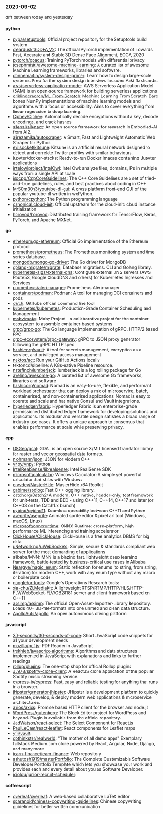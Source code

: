 ### 2020-09-02
diff between today and yesterday

#### python
* [pypa/setuptools](https://github.com/pypa/setuptools): Official project repository for the Setuptools build system
* [cleardusk/3DDFA_V2](https://github.com/cleardusk/3DDFA_V2): The official PyTorch implementation of Towards Fast, Accurate and Stable 3D Dense Face Alignment, ECCV, 2020
* [pytorch/opacus](https://github.com/pytorch/opacus): Training PyTorch models with differential privacy
* [josephmisiti/awesome-machine-learning](https://github.com/josephmisiti/awesome-machine-learning): A curated list of awesome Machine Learning frameworks, libraries and software.
* [donnemartin/system-design-primer](https://github.com/donnemartin/system-design-primer): Learn how to design large-scale systems. Prep for the system design interview. Includes Anki flashcards.
* [aws/serverless-application-model](https://github.com/aws/serverless-application-model): AWS Serverless Application Model (SAM) is an open-source framework for building serverless applications
* [eriklindernoren/ML-From-Scratch](https://github.com/eriklindernoren/ML-From-Scratch): Machine Learning From Scratch. Bare bones NumPy implementations of machine learning models and algorithms with a focus on accessibility. Aims to cover everything from linear regression to deep learning.
* [Ciphey/Ciphey](https://github.com/Ciphey/Ciphey): Automatically decode encryptions without a key, decode encodings, and crack hashes
* [allenai/allenact](https://github.com/allenai/allenact): An open source framework for research in Embodied-AI from AI2.
* [alirezamika/autoscraper](https://github.com/alirezamika/autoscraper): A Smart, Fast and Lightweight Automatic Web Scraper for Python
* [evilsocket/kitsune](https://github.com/evilsocket/kitsune):    Kitsune is an artificial neural network designed to detect and correlate Twitter profiles with similar behaviours.
* [jupyter/docker-stacks](https://github.com/jupyter/docker-stacks): Ready-to-run Docker images containing Jupyter applications
* [intelowlproject/IntelOwl](https://github.com/intelowlproject/IntelOwl): Intel Owl: analyze files, domains, IPs in multiple ways from a single API at scale
* [isocpp/CppCoreGuidelines](https://github.com/isocpp/CppCoreGuidelines): The C++ Core Guidelines are a set of tried-and-true guidelines, rules, and best practices about coding in C++
* [MrS0m30n3/youtube-dl-gui](https://github.com/MrS0m30n3/youtube-dl-gui): A cross platform front-end GUI of the popular youtube-dl written in wxPython.
* [python/cpython](https://github.com/python/cpython): The Python programming language
* [canonical/cloud-init](https://github.com/canonical/cloud-init): Official upstream for the cloud-init: cloud instance initialization
* [horovod/horovod](https://github.com/horovod/horovod): Distributed training framework for TensorFlow, Keras, PyTorch, and Apache MXNet.

#### go
* [ethereum/go-ethereum](https://github.com/ethereum/go-ethereum): Official Go implementation of the Ethereum protocol
* [prometheus/prometheus](https://github.com/prometheus/prometheus): The Prometheus monitoring system and time series database.
* [mongodb/mongo-go-driver](https://github.com/mongodb/mongo-go-driver): The Go driver for MongoDB
* [golang-migrate/migrate](https://github.com/golang-migrate/migrate): Database migrations. CLI and Golang library.
* [kubernetes-sigs/external-dns](https://github.com/kubernetes-sigs/external-dns): Configure external DNS servers (AWS Route53, Google CloudDNS and others) for Kubernetes Ingresses and Services
* [prometheus/alertmanager](https://github.com/prometheus/alertmanager): Prometheus Alertmanager
* [containers/podman](https://github.com/containers/podman): Podman: A tool for managing OCI containers and pods
* [cli/cli](https://github.com/cli/cli): GitHubs official command line tool
* [kubernetes/kubernetes](https://github.com/kubernetes/kubernetes): Production-Grade Container Scheduling and Management
* [moby/moby](https://github.com/moby/moby): Moby Project - a collaborative project for the container ecosystem to assemble container-based systems
* [grpc/grpc-go](https://github.com/grpc/grpc-go): The Go language implementation of gRPC. HTTP/2 based RPC
* [grpc-ecosystem/grpc-gateway](https://github.com/grpc-ecosystem/grpc-gateway): gRPC to JSON proxy generator following the gRPC HTTP spec
* [hashicorp/vault](https://github.com/hashicorp/vault): A tool for secrets management, encryption as a service, and privileged access management
* [nektos/act](https://github.com/nektos/act): Run your GitHub Actions locally 
* [tektoncd/pipeline](https://github.com/tektoncd/pipeline): A K8s-native Pipeline resource.
* [natefinch/lumberjack](https://github.com/natefinch/lumberjack): lumberjack is a log rolling package for Go
* [avelino/awesome-go](https://github.com/avelino/awesome-go): A curated list of awesome Go frameworks, libraries and software
* [hashicorp/nomad](https://github.com/hashicorp/nomad): Nomad is an easy-to-use, flexible, and performant workload orchestrator that can deploy a mix of microservice, batch, containerized, and non-containerized applications. Nomad is easy to operate and scale and has native Consul and Vault integrations.
* [hyperledger/fabric](https://github.com/hyperledger/fabric): Hyperledger Fabric is an enterprise-grade permissioned distributed ledger framework for developing solutions and applications. Its modular and versatile design satisfies a broad range of industry use cases. It offers a unique approach to consensus that enables performance at scale while preserving privacy.

#### cpp
* [OSGeo/gdal](https://github.com/OSGeo/gdal): GDAL is an open source X/MIT licensed translator library for raster and vector geospatial data formats.
* [nlohmann/json](https://github.com/nlohmann/json): JSON for Modern C++
* [vnpy/vnpy](https://github.com/vnpy/vnpy): Python
* [IntelRealSense/librealsense](https://github.com/IntelRealSense/librealsense): Intel RealSense SDK
* [microsoft/calculator](https://github.com/microsoft/calculator): Windows Calculator: A simple yet powerful calculator that ships with Windows
* [crvvdev/MasterHide](https://github.com/crvvdev/MasterHide): MasterHide x64 Rootkit
* [gabime/spdlog](https://github.com/gabime/spdlog): Fast C++ logging library.
* [catchorg/Catch2](https://github.com/catchorg/Catch2): A modern, C++-native, header-only, test framework for unit-tests, TDD and BDD - using C++11, C++14, C++17 and later (or C++03 on the Catch1.x branch)
* [pybind/pybind11](https://github.com/pybind/pybind11): Seamless operability between C++11 and Python
* [aseprite/aseprite](https://github.com/aseprite/aseprite): Animated sprite editor & pixel art tool (Windows, macOS, Linux)
* [microsoft/onnxruntime](https://github.com/microsoft/onnxruntime): ONNX Runtime: cross-platform, high performance ML inferencing and training accelerator
* [ClickHouse/ClickHouse](https://github.com/ClickHouse/ClickHouse): ClickHouse is a free analytics DBMS for big data
* [uNetworking/uWebSockets](https://github.com/uNetworking/uWebSockets): Simple, secure & standards compliant web server for the most demanding of applications
* [alibaba/MNN](https://github.com/alibaba/MNN): MNN is a blazing fast, lightweight deep learning framework, battle-tested by business-critical use cases in Alibaba
* [Neargye/magic_enum](https://github.com/Neargye/magic_enum): Static reflection for enums (to string, from string, iteration) for modern C++, work with any enum type without any macro or boilerplate code
* [google/or-tools](https://github.com/google/or-tools): Google's Operations Research tools:
* [xia-chu/ZLMediaKit](https://github.com/xia-chu/ZLMediaKit): A lightweight RTSP/RTMP/HTTP/HLS/HTTP-FLV/WebSocket-FLV/GB28181 server and client framework based on C++11
* [assimp/assimp](https://github.com/assimp/assimp): The official Open-Asset-Importer-Library Repository. Loads 40+ 3D-file-formats into one unified and clean data structure.
* [ApolloAuto/apollo](https://github.com/ApolloAuto/apollo): An open autonomous driving platform

#### javascript
* [30-seconds/30-seconds-of-code](https://github.com/30-seconds/30-seconds-of-code): Short JavaScript code snippets for all your development needs
* [mozilla/pdf.js](https://github.com/mozilla/pdf.js): PDF Reader in JavaScript
* [trekhleb/javascript-algorithms](https://github.com/trekhleb/javascript-algorithms):  Algorithms and data structures implemented in JavaScript with explanations and links to further readings
* [rollup/plugins](https://github.com/rollup/plugins):  The one-stop shop for official Rollup plugins
* [JL978/spotify-clone-client](https://github.com/JL978/spotify-clone-client): A ReactJS clone application of the popular Spotify music streaming service.
* [cypress-io/cypress](https://github.com/cypress-io/cypress): Fast, easy and reliable testing for anything that runs in a browser.
* [jhipster/generator-jhipster](https://github.com/jhipster/generator-jhipster): JHipster is a development platform to quickly generate, develop, & deploy modern web applications & microservice architectures.
* [axios/axios](https://github.com/axios/axios): Promise based HTTP client for the browser and node.js
* [WordPress/gutenberg](https://github.com/WordPress/gutenberg): The Block Editor project for WordPress and beyond. Plugin is available from the official repository.
* [JedWatson/react-select](https://github.com/JedWatson/react-select): The Select Component for React.js
* [PaulLeCam/react-leaflet](https://github.com/PaulLeCam/react-leaflet):  React components for  Leaflet maps
* [yfii/vault](https://github.com/yfii/vault): 
* [gothinkster/realworld](https://github.com/gothinkster/realworld): "The mother of all demo apps"  Exemplary fullstack Medium.com clone powered by React, Angular, Node, Django, and many more 
* [iearn-finance/iearn-finance](https://github.com/iearn-finance/iearn-finance): Web repository
* [ashutosh1919/masterPortfolio](https://github.com/ashutosh1919/masterPortfolio):  The Complete Customizable Software Developer Portfolio Template which lets you showcase your work and provides each and every detail about you as Software Developer.
* [jojoldu/junior-recruit-scheduler](https://github.com/jojoldu/junior-recruit-scheduler):    

#### coffeescript
* [overleaf/overleaf](https://github.com/overleaf/overleaf): A web-based collaborative LaTeX editor
* [sparanoid/chinese-copywriting-guidelines](https://github.com/sparanoid/chinese-copywriting-guidelines): Chinese copywriting guidelines for better written communication
